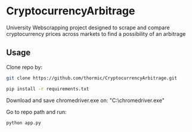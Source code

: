 # CryptocurrencyArbitrage
University Webscrapping project designed to scrape and compare cryptocurrency prices across markets to find a possibility of an arbitrage

## Usage

Clone repo by:
```bash
git clone https://github.com/thormic/CryptocurrencyArbitrage.git
```

```bash
pip install -r requirements.txt
```
Download and save chromedriver.exe on: "C:\\chromedriver.exe"

Go to repo path and run: 
```bash
python app.py
```
